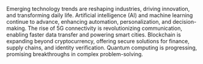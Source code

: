 Emerging technology trends are reshaping industries, driving innovation, and transforming daily life. Artificial intelligence (AI) and machine learning continue to advance, enhancing automation, personalization, and decision-making. The rise of 5G connectivity is revolutionizing communication, enabling faster data transfer and powering smart cities. Blockchain is expanding beyond cryptocurrency, offering secure solutions for finance, supply chains, and identity verification. Quantum computing is progressing, promising breakthroughs in complex problem-solving.
